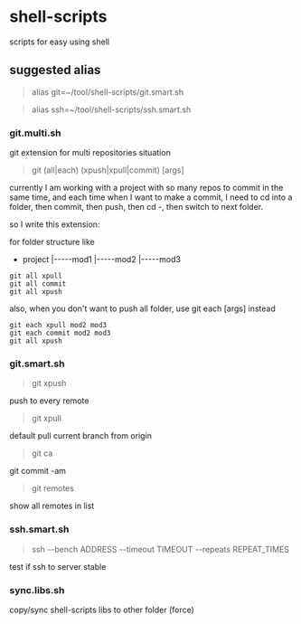shell-scripts
=============

scripts for easy using shell


## suggested alias ##

> alias git=~/tool/shell-scripts/git.smart.sh

> alias ssh=~/tool/shell-scripts/ssh.smart.sh

### git.multi.sh ###

git extension for multi repositories situation

> git (all|each) (xpush|xpull|commit) [args]

currently I am working with a project with so many repos to commit in the same time,
and each time when I want to make a commit, I need to cd into a folder, then commit, then push, then cd -, then switch to next folder.

so I write this extension:

for folder structure like

+ project
|-----mod1
|-----mod2
|-----mod3

```
git all xpull
git all commit
git all xpush
```

also, when you don't want to push all folder, use git each [args] instead

```
git each xpull mod2 mod3
git each commit mod2 mod3 
git all xpush
```

### git.smart.sh ###

> git xpush

push to every remote

> git xpull

default pull current branch from origin

> git ca

git commit -am

> git remotes

show all remotes in list


### ssh.smart.sh ###

> ssh --bench ADDRESS --timeout TIMEOUT --repeats REPEAT_TIMES

test if ssh to server stable


### sync.libs.sh ###

copy/sync shell-scripts libs to other folder (force)
